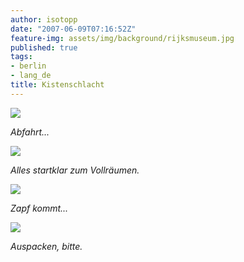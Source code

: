 ```yaml
---
author: isotopp
date: "2007-06-09T07:16:52Z"
feature-img: assets/img/background/rijksmuseum.jpg
published: true
tags:
- berlin
- lang_de
title: Kistenschlacht
---
```


![](/uploads/umzug_berlin1.jpg)

*Abfahrt...*

![](/uploads/umzug_berlin2.jpg)

*Alles startklar zum Vollräumen.*


![](/uploads/umzug_berlin3.jpg)

*Zapf kommt...*

![](/uploads/umzug_berlin4.jpg)

*Auspacken, bitte.*
